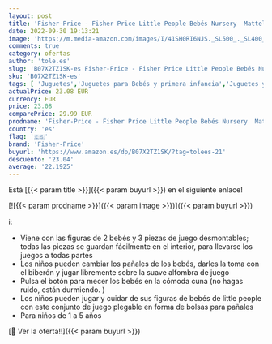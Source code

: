 ```yaml
---
layout: post
title: 'Fisher-Price - Fisher Price Little People Bebés Nursery  Mattel Gkp70 '
date: 2022-09-30 19:13:21
image: 'https://m.media-amazon.com/images/I/41SH0RI6NJS._SL500_._SL400_.jpg'
comments: true
category: ofertas
author: 'tole.es'
slug: 'B07X2TZ1SK-es Fisher-Price - Fisher Price Little People Bebés Nursery...'
sku: 'B07X2TZ1SK-es'
tags: [ 'Juguetes','Juguetes para Bebés y primera infancia','Juguetes y juegos','Muñecas y accesorios','Sets de accesorios','bebés','fisher-price','🇪🇸', ]
actualPrice: 23.08 EUR
currency: EUR
price: 23.08
comparePrice: 29.99 EUR
prodname: 'Fisher-Price - Fisher Price Little People Bebés Nursery  Mattel Gkp70 '
country: 'es'
flag: '🇪🇸'
brand: 'Fisher-Price'
buyurl: 'https://www.amazon.es/dp/B07X2TZ1SK/?tag=tolees-21'
descuento: '23.04'
average: '22.1925'
---
```


Está [{{< param title >}}]({{< param buyurl >}}) en el siguiente enlace!

[![{{< param prodname >}}]({{< param image >}})]({{< param buyurl >}})

ℹ️:

- Viene con las figuras de 2 bebés y 3 piezas de juego desmontables; todas las piezas se guardan fácilmente en el interior, para llevarse los juegos a todas partes
- Los niños pueden cambiar los pañales de los bebés, darles la toma con el biberón y jugar libremente sobre la suave alfombra de juego
- Pulsa el botón para mecer los bebés en la cómoda cuna (no hagas ruido, están durmiendo. )
- Los niños pueden jugar y cuidar de sus figuras de bebés de little people con este conjunto de juego plegable en forma de bolsas para pañales
- Para niños de 1 a 5 años

[🛒 Ver la oferta!!]({{< param buyurl >}})
